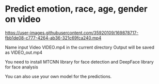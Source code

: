 # Predict emotion, race, age, gender on video




https://user-images.githubusercontent.com/35920109/169878717-fbb1de08-c777-4264-ab36-321c69fca240.mp4



Name input Video VIDEO.mp4 in the current directory
Output will be saved as VIDEO_out.mp4


You need to install MTCNN library for face detection and DeepFace library for face analysis

You can also use your own model for the predictions.

